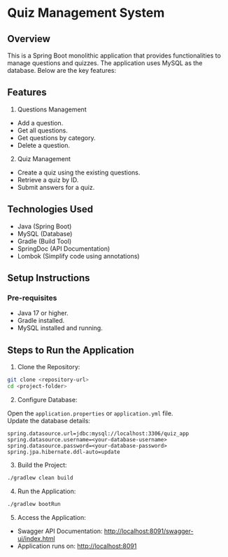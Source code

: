 # Quiz Management System
## Overview
This is a Spring Boot monolithic application that provides functionalities to manage questions and quizzes. The application uses MySQL as the database. Below are the key features:

## Features
1. Questions Management

 - Add a question.
 - Get all questions.
 - Get questions by category.
 - Delete a question.

2. Quiz Management

 - Create a quiz using the existing questions.
 - Retrieve a quiz by ID.
 - Submit answers for a quiz.

## Technologies Used
 - Java (Spring Boot)
 - MySQL (Database)
 - Gradle (Build Tool)
 - SpringDoc (API Documentation)
 - Lombok (Simplify code using annotations)

## Setup Instructions
### Pre-requisites
 - Java 17 or higher.
 - Gradle installed.
 - MySQL installed and running.

## Steps to Run the Application
1. Clone the Repository:
```bash
git clone <repository-url>
cd <project-folder>
```

2. Configure Database:

Open the `application.properties` or `application.yml` file.\
Update the database details:
```properties
spring.datasource.url=jdbc:mysql://localhost:3306/quiz_app
spring.datasource.username=<your-database-username>
spring.datasource.password=<your-database-password>
spring.jpa.hibernate.ddl-auto=update
```

3. Build the Project:

```bash
./gradlew clean build
```

4. Run the Application:

```bash
./gradlew bootRun
```

5. Access the Application:

- Swagger API Documentation: [http://localhost:8091/swagger-ui/index.html](http://localhost:8091/swagger-ui/index.html)
- Application runs on: [http://localhost:8091](http://localhost:8091)
